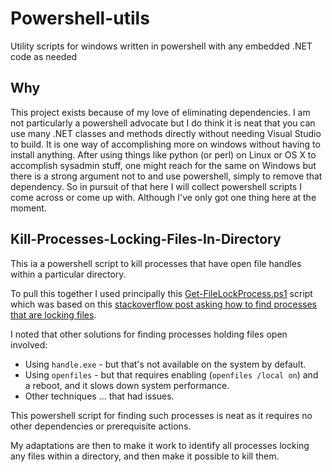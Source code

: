 Powershell-utils
================

Utility scripts for windows written in powershell with any embedded .NET code as needed

Why
---

This project exists because of my love of eliminating dependencies.
I am not particularly a powershell advocate but I do think it is neat that you
can use many .NET classes and methods directly without needing Visual Studio to
build. It is one way of accomplishing more on windows without having to install
anything. After using things like python (or perl) on Linux or OS X to
accomplish sysadmin stuff, one might reach for the same on Windows but there is a strong
argument not to and use powershell, simply to remove that dependency. So in
pursuit of that here I will collect powershell scripts I come across or come up with.
Although I've only got one thing here at the moment.

Kill-Processes-Locking-Files-In-Directory
-----------------------------------------

This ia a powershell script to kill processes that have open file handles within a
particular directory.

To pull this together I used principally this [Get-FileLockProcess.ps1](https://github.com/pldmgg/misc-powershell/blob/master/MyFunctions/PowerShellCore_Compatible/Get-FileLockProcess.ps1)
script which was based on this [stackoverflow post asking how to find processes that are locking files](https://stackoverflow.com/questions/317071/how-do-i-find-out-which-process-is-locking-a-file-using-net/20623311#20623311).

I noted that other solutions for finding processes holding files open involved:
- Using `handle.exe` - but that's not available on the system by default.
- Using `openfiles` - but that requires enabling (`openfiles /local on`) and a reboot, and it slows down system performance.
- Other techniques ... that had issues.

This powershell script for finding such processes is neat as it requires no
other dependencies or prerequisite actions.

My adaptations are then to make it work to identify all processes locking any files
within a directory, and then make it possible to kill them.
